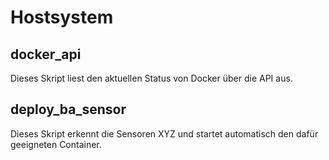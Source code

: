 # Hostsystem

## docker_api
Dieses Skript liest den aktuellen Status von Docker über die API aus.

## deploy_ba_sensor
Dieses Skript erkennt die Sensoren XYZ und startet automatisch den dafür geeigneten Container.

